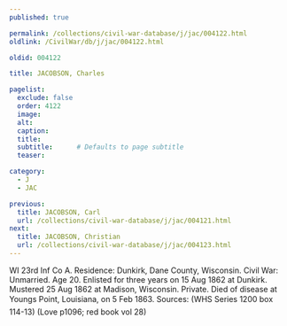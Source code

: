 ```yaml
---
published: true

permalink: /collections/civil-war-database/j/jac/004122.html
oldlink: /CivilWar/db/j/jac/004122.html

oldid: 004122

title: JACOBSON, Charles

pagelist:
  exclude: false
  order: 4122
  image: 
  alt:
  caption:
  title:
  subtitle:      # Defaults to page subtitle
  teaser:

category: 
  - J 
  - JAC

previous:
  title: JACOBSON, Carl
  url: /collections/civil-war-database/j/jac/004121.html  
next:
  title: JACOBSON, Christian
  url: /collections/civil-war-database/j/jac/004123.html   
---
```

WI 23rd Inf Co A. Residence: Dunkirk, Dane County, Wisconsin. Civil War: Unmarried. Age 20. Enlisted for three years on 15 Aug 1862 at Dunkirk. Mustered 25 Aug 1862 at Madison, Wisconsin. Private. Died of disease at Young&#146;s Point, Louisiana, on 5 Feb 1863. Sources: (WHS Series 1200 box 114-13) (Love p1096; red book vol 28)